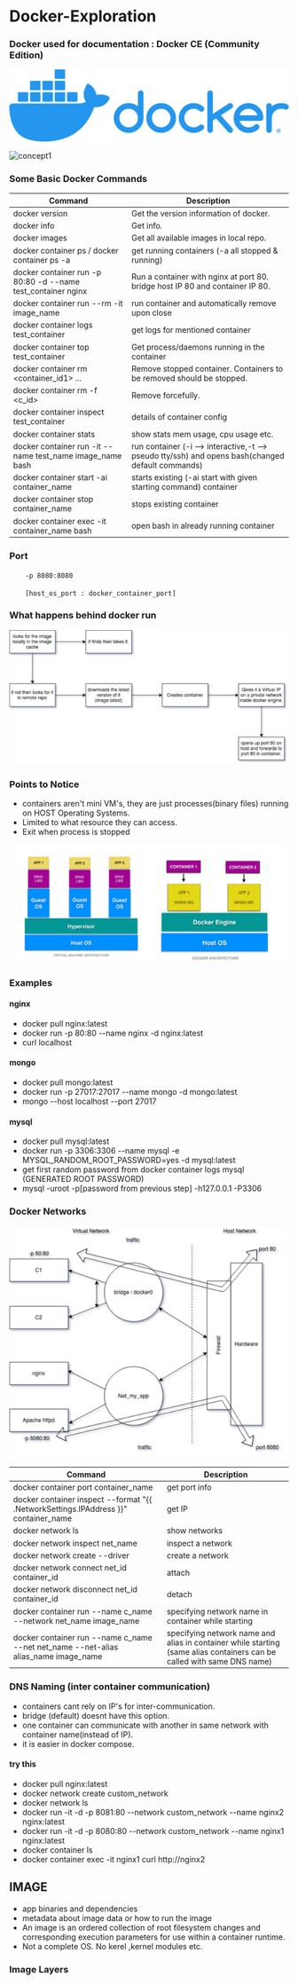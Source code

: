 # Docker-Exploration

### Docker used for documentation : Docker CE (Community Edition)

![logo](./sourceImages/logo.png)

![concept1](https://docs.docker.com/engine/images/architecture.svg)

### Some Basic Docker Commands

| Command                                                      | Description                                                                                       |
| ------------------------------------------------------------ | ------------------------------------------------------------------------------------------------- |
| docker version                                               | Get the version information of docker.                                                            |
| docker info                                                  | Get info.                                                                                         |
| docker images                                                | Get all available images in local repo.                                                           |
| docker container ps / docker container ps -a                 | get running containers (-a all stopped & running)                                                 |
| docker container run -p 80:80 -d --name test_container nginx | Run a container with nginx at port 80. bridge host IP 80 and container IP 80.                     |
| docker container run --rm -it image_name                     | run container and automatically remove upon close                                                 |
| docker container logs test_container                         | get logs for mentioned container                                                                  |
| docker container top test_container                          | Get process/daemons running in the container                                                      |
| docker container rm <container_id1> ...                      | Remove stopped container. Containers to be removed should be stopped.                             |
| docker container rm -f <c_id>                                | Remove forcefully.                                                                                |
| docker container inspect test_container                      | details of container config                                                                       |
| docker container stats                                       | show stats mem usage, cpu usage etc.                                                              |
| docker container run -it --name test_name image_name bash    | run container (-i --> interactive,-t --> pseudo tty/ssh) and opens bash(changed default commands) |
| docker container start -ai container_name                    | starts existing (-ai start with given starting command) container                                 |
| docker container stop container_name                         | stops existing container                                                                          |
| docker container exec -it container_name bash                | open bash in already running container                                                            |

### Port

        -p 8080:8080

        [host_os_port : docker_container_port]

### What happens behind docker run

![Image](./sourceImages/imageProcessing1.png)

### Points to Notice

- containers aren't mini VM's, they are just processes(binary files) running on HOST Operating Systems.
- Limited to what resource they can access.
- Exit when process is stopped

![concept2](./sourceImages/dockerVsVM.png)

### Examples

#### nginx

- docker pull nginx:latest
- docker run -p 80:80 --name nginx -d nginx:latest
- curl localhost

#### mongo

- docker pull mongo:latest
- docker run -p 27017:27017 --name mongo -d mongo:latest
- mongo --host localhost --port 27017

#### mysql

- docker pull mysql:latest
- docker run -p 3306:3306 --name mysql -e MYSQL_RANDOM_ROOT_PASSWORD=yes -d mysql:latest
- get first random password from docker container logs mysql (GENERATED ROOT PASSWORD)
- mysql -uroot -p[password from previous step] -h127.0.0.1 -P3306

### Docker Networks

![concept3](./sourceImages/networking.png)

| Command                                                                             | Description                                                                                                            |
| ----------------------------------------------------------------------------------- | ---------------------------------------------------------------------------------------------------------------------- |
| docker container port container_name                                                | get port info                                                                                                          |
| docker container inspect --format "{{ .NetworkSettings.IPAddress }}" container_name | get IP                                                                                                                 |
| docker network ls                                                                   | show networks                                                                                                          |
| docker network inspect net_name                                                     | inspect a network                                                                                                      |
| docker network create --driver                                                      | create a network                                                                                                       |
| docker network connect net_id container_id                                          | attach                                                                                                                 |
| docker network disconnect net_id container_id                                       | detach                                                                                                                 |
| docker container run --name c_name --network net_name image_name                    | specifying network name in container while starting                                                                    |
| docker container run --name c_name --net net_name --net-alias alias_name image_name | specifying network name and alias in container while starting (same alias containers can be called with same DNS name) |

### DNS Naming (inter container communication)

- containers cant rely on IP's for inter-communication.
- bridge (default) doesnt have this option.
- one container can communicate with another in same network with container name(instead of IP).
- it is easier in docker compose.

#### try this

- docker pull nginx:latest
- docker network create custom_network
- docker network ls
- docker run -it -d -p 8081:80 --network custom_network --name nginx2 nginx:latest
- docker run -it -d -p 8080:80 --network custom_network --name nginx1 nginx:latest
- docker container ls
- docker container exec -it nginx1 curl http://nginx2

## IMAGE

- app binaries and dependencies
- metadata about image data or how to run the image
- An image is an ordered collection of root filesystem changes and corresponding execution parameters for use within a container runtime.
- Not a complete OS. No kerel ,kernel modules etc.

### Image Layers
